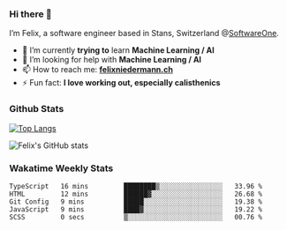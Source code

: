 ### Hi there 👋

I’m Felix, a software engineer based in Stans, Switzerland @[SoftwareOne](https://www.softwareone.com/en-ch/). 

- 🌱 I’m currently **trying to** learn **Machine Learning / AI**
- 🤔 I’m looking for help with **Machine Learning / AI**
- 📫 How to reach me: **[felixniedermann.ch](https://felixniedermann.ch)**
- ⚡ Fun fact: **I love working out, especially calisthenics**

### Github Stats

[![Top Langs](https://github-readme-stats.vercel.app/api/top-langs/?username=FelixNiedermann&layout=compact&langs_count=10&theme=dracula)](https://github.com/FelixNiedermann)

![Felix's GitHub stats](https://github-readme-stats.vercel.app/api?username=FelixNiedermann&show_icons=true&theme=dracula)

### Wakatime Weekly Stats
<!--START_SECTION:waka-->

```text
TypeScript   16 mins         ████████▒░░░░░░░░░░░░░░░░   33.96 %
HTML         12 mins         ██████▓░░░░░░░░░░░░░░░░░░   26.68 %
Git Config   9 mins          █████░░░░░░░░░░░░░░░░░░░░   19.38 %
JavaScript   9 mins          ████▓░░░░░░░░░░░░░░░░░░░░   19.22 %
SCSS         0 secs          ▒░░░░░░░░░░░░░░░░░░░░░░░░   00.76 %
```

<!--END_SECTION:waka-->
